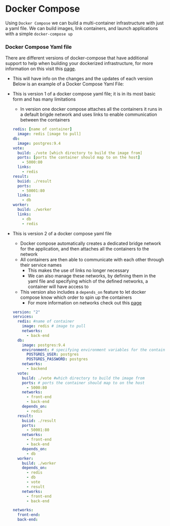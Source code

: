 <h1>Docker Compose</h1>
 
Using `Docker Compose` we can build a multi-container infrastructure with just a yaml file. We can build images, link containers, and launch applications with a simple `docker-compose up`
<h3>Docker Compose Yaml file</h3>
 
There are different versions of docker-compose that have additional support to help when building your dockerized infrastructure, for more information on this visit this [page](https://docs.docker.com/compose/compose-file/compose-versioning/).
  - This will have info on the changes and the updates of each version
Below is an example of a Docker Compose Yaml File:


* This is version 1 of a docker compose yaml file; it is in its most basic form and has many limitations
  - In version one docker compose attaches all the containers it runs in a default brigde network and uses links to enable communication between the containers

   ```yml
   redis: [name of container]
     image: redis [image to pull]
   db: 
     image: postgres:9.4
   vote:
     build: ./vote [which directory to build the image from]
     ports: [ports the container should map to on the host]
       - 5000:80
     links:
       - redis
   result:
     buiid: ./result
     ports:
       - 50001:80
     links:
       - db
   worker:
     build: ./worker
     links:
       - db
       - redis
   ```

* This is version 2 of a docker compose yaml file
  - Docker compose automatically creates a dedicated bridge network for the application, and then attaches all the containers to the network
  - All containers are then able to communicate with each other through their service names
    * This makes the use of links no longer necessary
    * We can also manage these networks, by defining them in the yaml file and specifying which of the defined networks, a container will have access to
  - This version also includes a `depends_on` feature to let docker compose know which order to spin up the containers
    * For more information on networks check out this [page](vms/vbox/2023-04-29-vbox-networking.md)

   ```yml
   version: "2"
   services:
     redis: #name of container
       image: redis # image to pull
       networks:
         - back-end
     db:
       image: postgres:9.4
       environment: # specifying environment variables for the container
         POSTGRES_USER: postgres
         POSTGRES_PASSWORD: postgres
       networks:
         - backend
     vote:
       build: ./vote #which directory to build the image from
       ports: # ports the container should map to on the host
         - 5000:80
       networks:
         - front-end
         - back-end
       depends_on:
         - redis
     result:
       buiid: ./result
       ports:
         - 50001:80
       networks:
         - front-end
         - back-end
       depends_on:
         - db
     worker:
       build: ./worker
       depends_on: 
         - redis
         - db
         - vote
         - result
       networks:
         - front-end
         - back-end

   networks:
     front-end:
     back-end:
   ```
